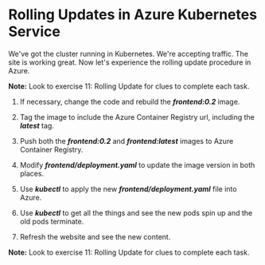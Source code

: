 Rolling Updates in Azure Kubernetes Service
===========================================

We've got the cluster running in Kubernetes. We're accepting traffic. The site is working great. Now let's experience the rolling update procedure in Azure.

**Note:** Look to exercise 11: Rolling Update for clues to complete each task.

1. If necessary, change the code and rebuild the ***frontend:0.2*** image.

2. Tag the image to include the Azure Container Registry url, including the ***latest*** tag.

3. Push both the ***frontend:0.2*** and ***frontend:latest*** images to Azure Container Registry.

4. Modify ***frontend/deployment.yaml*** to update the image version in both places.

5. Use ***kubectl*** to apply the new ***frontend/deployment.yaml*** file into Azure.

6. Use ***kubectl*** to get all the things and see the new pods spin up and the old pods terminate.

7. Refresh the website and see the new content.

**Note:** Look to exercise 11: Rolling Update for clues to complete each task.
